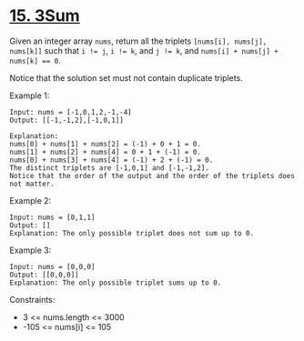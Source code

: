 # [15. 3Sum](https://leetcode.com/problems/3sum/)
 
Given an integer array `nums`, return all the triplets `[nums[i], nums[j], nums[k]]` such that `i != j`, `i != k`, and `j != k`, and `nums[i] + nums[j] + nums[k] == 0`.

Notice that the solution set must not contain duplicate triplets.

 

Example 1:

    Input: nums = [-1,0,1,2,-1,-4]
    Output: [[-1,-1,2],[-1,0,1]]

    Explanation: 
    nums[0] + nums[1] + nums[2] = (-1) + 0 + 1 = 0.
    nums[1] + nums[2] + nums[4] = 0 + 1 + (-1) = 0.
    nums[0] + nums[3] + nums[4] = (-1) + 2 + (-1) = 0.
    The distinct triplets are [-1,0,1] and [-1,-1,2].
    Notice that the order of the output and the order of the triplets does not matter.

Example 2:

    Input: nums = [0,1,1]
    Output: []
    Explanation: The only possible triplet does not sum up to 0.

Example 3:

    Input: nums = [0,0,0]
    Output: [[0,0,0]]
    Explanation: The only possible triplet sums up to 0.
 

Constraints:

* 3 <= nums.length <= 3000
* -105 <= nums[i] <= 105